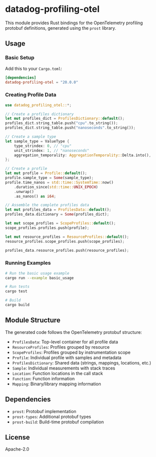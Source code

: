 # datadog-profiling-otel

This module provides Rust bindings for the OpenTelemetry profiling protobuf definitions, generated using the `prost` library.

## Usage

### Basic Setup

Add this to your `Cargo.toml`:

```toml
[dependencies]
datadog-profiling-otel = "20.0.0"
```

### Creating Profile Data

```rust
use datadog_profiling_otel::*;

// Create a profiles dictionary
let mut profiles_dict = ProfilesDictionary::default();
profiles_dict.string_table.push("cpu".to_string());
profiles_dict.string_table.push("nanoseconds".to_string());

// Create a sample type
let sample_type = ValueType {
    type_strindex: 0, // "cpu"
    unit_strindex: 1, // "nanoseconds"
    aggregation_temporality: AggregationTemporality::Delta.into(),
};

// Create a profile
let mut profile = Profile::default();
profile.sample_type = Some(sample_type);
profile.time_nanos = std::time::SystemTime::now()
    .duration_since(std::time::UNIX_EPOCH)
    .unwrap()
    .as_nanos() as i64;

// Assemble the complete profiles data
let mut profiles_data = ProfilesData::default();
profiles_data.dictionary = Some(profiles_dict);

let mut scope_profiles = ScopeProfiles::default();
scope_profiles.profiles.push(profile);

let mut resource_profiles = ResourceProfiles::default();
resource_profiles.scope_profiles.push(scope_profiles);

profiles_data.resource_profiles.push(resource_profiles);
```

### Running Examples

```bash
# Run the basic usage example
cargo run --example basic_usage

# Run tests
cargo test

# Build
cargo build
```

## Module Structure

The generated code follows the OpenTelemetry protobuf structure:

- `ProfilesData`: Top-level container for all profile data
- `ResourceProfiles`: Profiles grouped by resource
- `ScopeProfiles`: Profiles grouped by instrumentation scope
- `Profile`: Individual profile with samples and metadata
- `ProfilesDictionary`: Shared data (strings, mappings, locations, etc.)
- `Sample`: Individual measurements with stack traces
- `Location`: Function locations in the call stack
- `Function`: Function information
- `Mapping`: Binary/library mapping information

## Dependencies

- `prost`: Protobuf implementation
- `prost-types`: Additional protobuf types
- `prost-build`: Build-time protobuf compilation

## License

Apache-2.0
